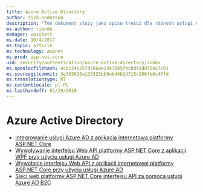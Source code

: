```yaml
---
title: Azure Active Directory
author: rick-anderson
description: "Ten dokument służy jako spisu treści dla różnych usługi Azure Active Directory tematów związanych z platformy ASP.NET Core."
ms.author: riande
manager: wpickett
ms.date: 10/4/2017
ms.topic: article
ms.technology: aspnet
ms.prod: asp.net-core
uid: security/authentication/azure-active-directory/index
ms.openlocfilehash: 4c8c24c257d766ae1347085f4c8d41dd75ac7c01
ms.sourcegitcommit: 3e303620a125325bb9abd4b2d315c106fb8c47fd
ms.translationtype: MT
ms.contentlocale: pl-PL
ms.lasthandoff: 01/19/2018
---
```

# <a name="azure-active-directory"></a>Azure Active Directory

* [Integrowanie usługi Azure AD z aplikacją internetową platformy ASP.NET Core](https://azure.microsoft.com/documentation/samples/active-directory-dotnet-webapp-openidconnect-aspnetcore/)
* [Wywoływanie interfejsu Web API platformy ASP.NET Core z aplikacji WPF przy użyciu usługi Azure AD](https://azure.microsoft.com/documentation/samples/active-directory-dotnet-native-aspnetcore/)
* [Wywołanie interfejsu Web API z aplikacji internetowej platformy ASP.NET Core przy użyciu usługi Azure AD](https://azure.microsoft.com/documentation/samples/active-directory-dotnet-webapp-webapi-openidconnect-aspnetcore/)
* [Sieci web platformy ASP.NET Core interfejsu API za pomocą usługi Azure AD B2C](https://azure.microsoft.com/resources/samples/active-directory-b2c-dotnetcore-webapi/)

